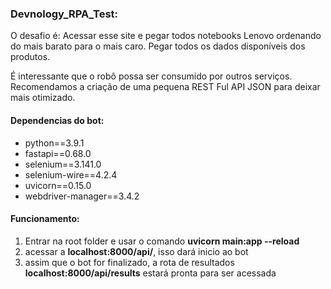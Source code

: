 ### Devnology_RPA_Test:

O desafio é:
Acessar esse site e pegar todos notebooks Lenovo ordenando do mais barato para o mais caro. Pegar todos os dados disponíveis dos produtos.

É interessante que o robô possa ser consumido por outros serviços. Recomendamos a criação de uma pequena REST Ful API JSON para deixar mais otimizado.

#### Dependencias do bot:

* python==3.9.1
* fastapi==0.68.0
* selenium==3.141.0
* selenium-wire==4.2.4
* uvicorn==0.15.0
* webdriver-manager==3.4.2

#### Funcionamento:
1. Entrar na root folder e usar o comando **uvicorn main:app --reload**
2. acessar a **localhost:8000/api/**, isso dará inicio ao bot
3. assim que o bot for finalizado, a rota de resultados **localhost:8000/api/results** estará pronta para ser acessada

